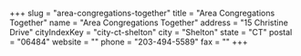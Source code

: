 +++
slug = "area-congregations-together"
title = "Area Congregations Together"
name = "Area Congregations Together"
address = "15 Christine Drive"
cityIndexKey = "city-ct-shelton"
city = "Shelton"
state = "CT"
postal = "06484"
website = ""
phone = "203-494-5589"
fax = ""
+++
